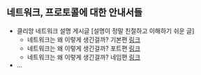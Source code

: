 ## 네트워크, 프로토콜에 대한 안내서들

* 클리앙 네트워크 설명 게시글 [설명이 정말 친절하고 이해하기 쉬운 글]
  - 네트워크는 왜 이렇게 생긴걸까? 기본편  [링크](https://www.clien.net/service/board/lecture/15872844)
  - 네트워크는 왜 이렇게 생긴걸까? 포트편 [링크](https://www.clien.net/service/board/lecture/15873771)
  - 네트워크는 왜 이렇게 생긴걸까? 네임편 [링크](https://www.clien.net/service/board/lecture/15874590)
* ...
